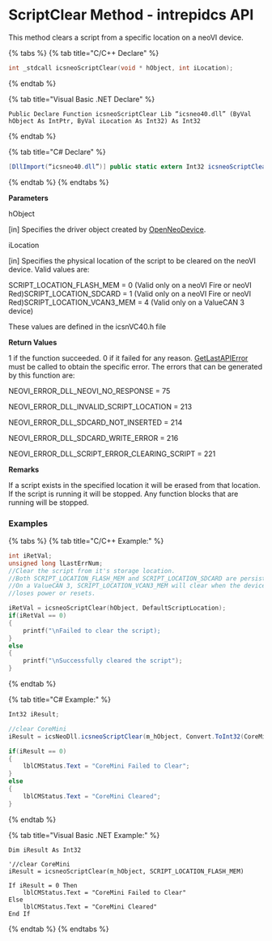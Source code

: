 # ScriptClear Method - intrepidcs API

This method clears a script from a specific location on a neoVI device.

{% tabs %}
{% tab title="C/C++ Declare" %}
```cpp
int _stdcall icsneoScriptClear(void * hObject, int iLocation);
```
{% endtab %}

{% tab title="Visual Basic .NET Declare" %}
```vbnet
Public Declare Function icsneoScriptClear Lib “icsneo40.dll” (ByVal hObject As IntPtr, ByVal iLocation As Int32) As Int32
```
{% endtab %}

{% tab title="C# Declare" %}
```csharp
[DllImport(“icsneo40.dll”)] public static extern Int32 icsneoScriptClear(IntPtr hObject, Int32 iLocation);
```
{% endtab %}
{% endtabs %}

**Parameters**

hObject

\[in] Specifies the driver object created by [OpenNeoDevice](../../basic-functions-overview-intrepidcs-api/openneodevice-method-intrepidcs-api.md).

iLocation

\[in] Specifies the physical location of the script to be cleared on the neoVI device. Valid values are:

SCRIPT\_LOCATION\_FLASH\_MEM = 0 (Valid only on a neoVI Fire or neoVI Red)SCRIPT\_LOCATION\_SDCARD = 1 (Valid only on a neoVI Fire or neoVI Red)SCRIPT\_LOCATION\_VCAN3\_MEM = 4 (Valid only on a ValueCAN 3 device)

These values are defined in the icsnVC40.h file

**Return Values**

1 if the function succeeded. 0 if it failed for any reason. [GetLastAPIError](../../error-functions-overview-intrepidcs-api/getlastapierror-method-intrepidcs-api.md) must be called to obtain the specific error. The errors that can be generated by this function are:

NEOVI\_ERROR\_DLL\_NEOVI\_NO\_RESPONSE = 75

NEOVI\_ERROR\_DLL\_INVALID\_SCRIPT\_LOCATION = 213

NEOVI\_ERROR\_DLL\_SDCARD\_NOT\_INSERTED = 214

NEOVI\_ERROR\_DLL\_SDCARD\_WRITE\_ERROR = 216

NEOVI\_ERROR\_DLL\_SCRIPT\_ERROR\_CLEARING\_SCRIPT = 221

**Remarks**

If a script exists in the specified location it will be erased from that location. If the script is running it will be stopped. Any function blocks that are running will be stopped.

### Examples

{% tabs %}
{% tab title="C/C++ Example:" %}
```cpp
int iRetVal;
unsigned long lLastErrNum;
//Clear the script from it's storage location.
//Both SCRIPT_LOCATION_FLASH_MEM and SCRIPT_LOCATION_SDCARD are persistent.
//On a ValueCAN 3, SCRIPT_LOCATION_VCAN3_MEM will clear when the device
//loses power or resets.

iRetVal = icsneoScriptClear(hObject, DefaultScriptLocation);
if(iRetVal == 0)
{
    printf("\nFailed to clear the script);
}
else
{
    printf("\nSuccessfully cleared the script");
}
```
{% endtab %}

{% tab title="C# Example:" %}
```csharp
Int32 iResult;

//clear CoreMini
iResult = icsNeoDll.icsneoScriptClear(m_hObject, Convert.ToInt32(CoreMiniStoreLocation.SCRIPT_LOCATION_FLASH_MEM));

if(iResult == 0)
{
    lblCMStatus.Text = "CoreMini Failed to Clear";
}
else
{
    lblCMStatus.Text = "CoreMini Cleared";
}
```
{% endtab %}

{% tab title="Visual Basic .NET Example:" %}
```vbnet
Dim iResult As Int32

'//clear CoreMini
iResult = icsneoScriptClear(m_hObject, SCRIPT_LOCATION_FLASH_MEM)

If iResult = 0 Then
    lblCMStatus.Text = "CoreMini Failed to Clear"
Else
    lblCMStatus.Text = "CoreMini Cleared"
End If
```
{% endtab %}
{% endtabs %}
